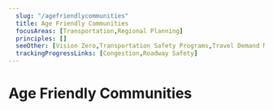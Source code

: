 ```yaml
---
  slug: "/agefriendlycommunities"
  title: Age Friendly Communities 
  focusAreas: [Transportation,Regional Planning]
  principles: []
  seeOther: [Vision Zero,Transportation Safety Programs,Travel Demand Management]
  trackingProgressLinks: [Congestion,Roadway Safety]
---
```

# Age Friendly Communities